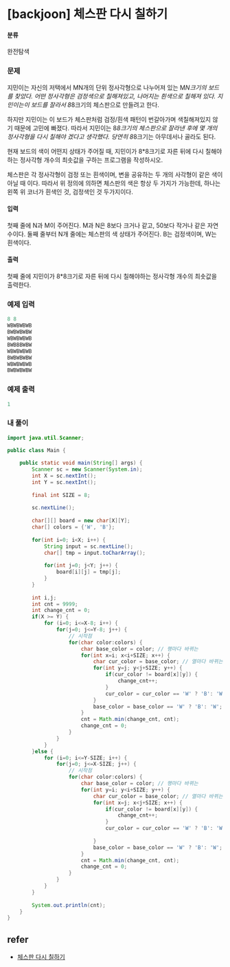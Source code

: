 # [backjoon] 체스판 다시 칠하기 

#### 분류

완전탐색

### 문제


지민이는 자신의 저택에서 MN개의 단위 정사각형으로 나누어져 있는 M*N크기의 보드를 찾았다. 어떤 정사각형은 검정색으로 칠해져있고, 나머지는 흰색으로 칠해져 있다. 지민이는이 보드를 잘라서 8*8크기의 체스판으로 만들려고 한다.

하지만 지민이는 이 보드가 체스판처럼 검정/흰색 패턴이 번갈아가며 색칠해져있지 않기 때문에 고민에 빠졌다. 따라서 지민이는 8*8크기의 체스판으로 잘라낸 후에 몇 개의 정사각형을 다시 칠해야 겠다고 생각했다. 당연히 8*8크기는 아무데서나 골라도 된다.

현재 보드의 색이 어떤지 상태가 주어질 때, 지민이가 8*8크기로 자른 뒤에 다시 칠해야하는 정사각형 개수의 최솟값을 구하는 프로그램을 작성하시오.

체스판은 각 정사각형이 검정 또는 흰색이며, 변을 공유하는 두 개의 사각형이 같은 색이 아닐 때 이다. 따라서 위 정의에 의하면 체스판의 색은 항상 두 가지가 가능한데, 하나는 왼쪽 위 코너가 흰색인 것, 검정색인 것 두가지이다.


#### 입력


첫째 줄에 N과 M이 주어진다. M과 N은 8보다 크거나 같고, 50보다 작거나 같은 자연수이다. 둘째 줄부터 N개 줄에는 체스판의 색 상태가 주어진다. B는 검정색이며, W는 흰색이다.


#### 출력


첫째 줄에 지민이가 8*8크기로 자른 뒤에 다시 칠해야하는 정사각형 개수의 최솟값을 출력한다.


### 예제 입력

```java
8 8
WBWBWBWB
BWBWBWBW
WBWBWBWB
BWBBBWBW
WBWBWBWB
BWBWBWBW
WBWBWBWB
BWBWBWBW

```

### 예제 출력

```java
1
```

### 내 풀이

```java
import java.util.Scanner;

public class Main {
	
	public static void main(String[] args) {
		Scanner sc = new Scanner(System.in);
		int X = sc.nextInt();
		int Y = sc.nextInt();
		
		final int SIZE = 8;
		
		sc.nextLine();
		
		char[][] board = new char[X][Y];
		char[] colors = {'W', 'B'};
		
		for(int i=0; i<X; i++) {
			String input = sc.nextLine();
			char[] tmp = input.toCharArray();
			
			for(int j=0; j<Y; j++) {
				board[i][j] = tmp[j];
			}
		}
		
		int i,j;
		int cnt = 9999;
		int change_cnt = 0;
		if(X >= Y) {
			for (i=0; i<=X-8; i++) {
				for(j=0; j<=Y-8; j++) {
					// 시작점
					for(char color:colors) {
						char base_color = color; // 행마다 바뀌는 						
						for(int x=i; x<i+SIZE; x++) {
							char cur_color = base_color; // 열마다 바뀌는
							for(int y=j; y<j+SIZE; y++) {
								if(cur_color != board[x][y]) {
									change_cnt++;
								}
								cur_color = cur_color == 'W' ? 'B': 'W';
							}
							base_color = base_color == 'W' ? 'B': 'W';
						}
						cnt = Math.min(change_cnt, cnt);
						change_cnt = 0;
					}				
				}
			}
		}else {
			for (i=0; i<=Y-SIZE; i++) {
				for(j=0; j<=X-SIZE; j++) {
					// 시작점
					for(char color:colors) {
						char base_color = color; // 행마다 바뀌는 						
						for(int y=i; y<i+SIZE; y++) {
							char cur_color = base_color; // 열마다 바뀌는
							for(int x=j; x<j+SIZE; x++) {
								if(cur_color != board[x][y]) {
									change_cnt++;
								}
								cur_color = cur_color == 'W' ? 'B': 'W';
								
							}
							base_color = base_color == 'W' ? 'B': 'W';
						}
						cnt = Math.min(change_cnt, cnt);
						change_cnt = 0;
					}	
				}
			}
		}
		
		System.out.println(cnt);
	}
}

```

## refer

- [체스판 다시 칠하기](https://www.acmicpc.net/problem/1018)